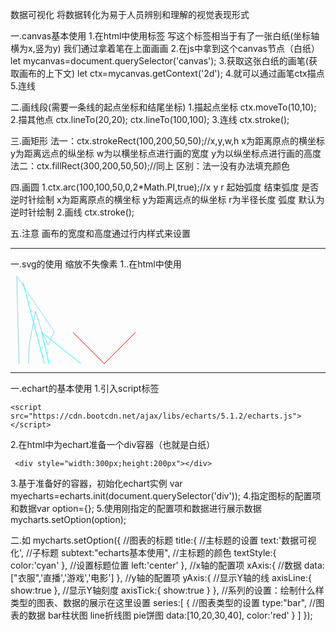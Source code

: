 数据可视化
将数据转化为易于人员辨别和理解的视觉表现形式

一.canvas基本使用
1.在html中使用<canvas>标签
写这个标签相当于有了一张白纸(坐标轴横为x,竖为y)
我们通过拿着笔在上面画画
2.在js中拿到这个canvas节点（白纸）
let mycanvas=document.querySelector('canvas');
3.获取这张白纸的画笔(获取画布的上下文)
let ctx=mycanvas.getContext('2d');
4.就可以通过画笔ctx描点
5.连线

二.画线段(需要一条线的起点坐标和结尾坐标)
1.描起点坐标
ctx.moveTo(10,10);
2.描其他点
ctx.lineTo(20,20);
ctx.lineTo(100,100);
3.连线
ctx.stroke();

三.画矩形
法一：ctx.strokeRect(100,200,50,50);//x,y,w,h
x为距离原点的横坐标
y为距离远点的纵坐标
w为以横坐标点进行画的宽度
y为以纵坐标点进行画的高度
法二：ctx.fillRect(300,200,50,50);//同上
区别：法一没有办法填充颜色

四.画圆
1.ctx.arc(100,100,50,0,2*Math.PI,true);//x y r 起始弧度 结束弧度 是否逆时针绘制
x为距离原点的横坐标
y为距离远点的纵坐标
r为半径长度
弧度
默认为逆时针绘制
2.画线
ctx.stroke();

五.注意
画布的宽度和高度通过行内样式来设置

-----------------------------------------------------------------------------------------------------------------------------------------

一.svg的使用
缩放不失像素
1..在html中使用<svg>标签
写这个标签相当于有了一张白纸
我们通过拿着笔在上面画画
2.直接在<svg>标签内使用图形的标签进行绘制图形
<svg class="box">
        <!-- x1 y1第一个点的坐标  x2 y2 第二个点的坐标 -->
        <line x1="100" y1="100" x2="200" y2="200" stroke="red"></line>
        <line x1="100" y1="200" x2="200" y2="100" stroke="red"></line>
        <!-- 绘制折线:可以多个点，多个点的时候，最好带有逗号  第一个点，第二个点，。。。-->
        <polyline points="300 300, 50 100, 120 400,20,20" fill-opacity="0" stroke="cyan"></polyline>
        <!-- 绘制矩形 -->
        <!-- fill属性：设置填充颜色的  fill-opacity设置填充颜色的透明度  stroke：线的颜色 -->
        <rect x="400" y="400" width="150" height="50" fill="pink"></rect>
        <!-- 绘制圆形 -->
        <circle cx='370' cy='95' r='50' style='stroke:cyan; fill:none'></circle>
        <!-- 绘制圆形|椭圆 -->
        <ellipse cx="500" cy="500" rx="100" ry="50" style="fill:black;"></ellipse>
        <!-- 多边行 -->
        <polygon points="600 100, 300 400, 750 100" stroke="red" fill-opacity="0" />
        <!-- 绘制任意图形 -->
        <path fill-opacity="0" stroke="skyblue" d="
  M 10  10
  L 20 400
  L 30 120
  L 40 66
  L 50 99
  L 60 120
  L 70 99
  Z
"></path>
    </svg>

-----------------------------------------------------------------------------------------------------------------------------------------

一.echart的基本使用
1.引入script标签 
 <!-- 引入echarts依赖包 -->
    <script src="https://cdn.bootcdn.net/ajax/libs/echarts/5.1.2/echarts.js"></script>
2.在html中为echart准备一个div容器（也就是白纸）
<!-- 准备一个容器：容器就是显示图标区域 -->
     <div style="width:300px;height:200px"></div>
3.基于准备好的容器，初始化echart实例
var myecharts=echarts.init(document.querySelector('div'));
4.指定图标的配置项和数据var option={};
5.使用刚指定的配置项和数据进行展示数据mycharts.setOption(option);

二.如
mycharts.setOption({
           //图表的标题
           title:{
               //主标题的设置
              text:'数据可视化',
              //子标题
              subtext:"echarts基本使用",
              //主标题的颜色
              textStyle:{
                  color:'cyan'
              },
              //设置标题位置
              left:'center'
           },
           //x轴的配置项
           xAxis:{
               //数据
               data:["衣服",'直播','游戏','电影']
           },
           //y轴的配置项
           yAxis:{
               //显示Y轴的线
               axisLine:{
                   show:true
               },
               //显示Y轴刻度
               axisTick:{
                   show:true
               }
           },
           //系列的设置：绘制什么样类型的图表、数据的展示在这里设置
           series:[
                { 
                    //图表类型的设置
                    type:"bar",
                    //图表的数据 bar柱状图  line折线图 pie饼图
                    data:[10,20,30,40],
                    color:'red'
                }
           ]
     });